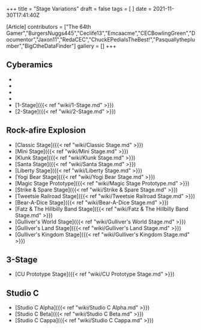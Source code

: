 +++
title = "Stage Variations"
draft = false
tags = [ ]
date = 2021-11-30T17:41:40Z

[Article]
contributors = ["The 64th Gamer","BurgersNuggs445","Ceclife13","Emcaacme","CECBowlingGreen","Documentor","Jaxon11","RedaCEC","ChuckEPediaIsTheBest!","Pasquallytheplumber","BigCtheDataFinder"]
gallery = []
+++
## Cyberamics ##

* 
* 
* 
* 
* [1-Stage]({{< ref "wiki/1-Stage.md" >}})
* [2-Stage]({{< ref "wiki/2-Stage.md" >}})

## Rock-afire Explosion ##

* [Classic Stage]({{< ref "wiki/Classic Stage.md" >}})
* [Mini Stage]({{< ref "wiki/Mini Stage.md" >}})
* [Klunk Stage]({{< ref "wiki/Klunk Stage.md" >}})
* [Santa Stage]({{< ref "wiki/Santa Stage.md" >}})
* [Liberty Stage]({{< ref "wiki/Liberty Stage.md" >}})
* [Yogi Bear Stage]({{< ref "wiki/Yogi Bear Stage.md" >}})
* [Magic Stage Prototype]({{< ref "wiki/Magic Stage Prototype.md" >}})
* [Strike & Spare Stage]({{< ref "wiki/Strike & Spare Stage.md" >}})
* [Tweetsie Railroad Stage]({{< ref "wiki/Tweetsie Railroad Stage.md" >}})
* [Bear-A-Dice Stage]({{< ref "wiki/Bear-A-Dice Stage.md" >}})
* [Fatz & The Hillbilly Band Stage]({{< ref "wiki/Fatz & The Hillbilly Band Stage.md" >}})
* [Gulliver's World Stage]({{< ref "wiki/Gulliver's World Stage.md" >}})
* [Gulliver's Land Stage]({{< ref "wiki/Gulliver's Land Stage.md" >}})
* [Gulliver's Kingdom Stage]({{< ref "wiki/Gulliver's Kingdom Stage.md" >}})

## 3-Stage ##

* [CU Prototype Stage]({{< ref "wiki/CU Prototype Stage.md" >}})

## Studio C ##

* [Studio C Alpha]({{< ref "wiki/Studio C Alpha.md" >}})
* [Studio C Beta]({{< ref "wiki/Studio C Beta.md" >}})
* [Studio C Cappa]({{< ref "wiki/Studio C Cappa.md" >}})